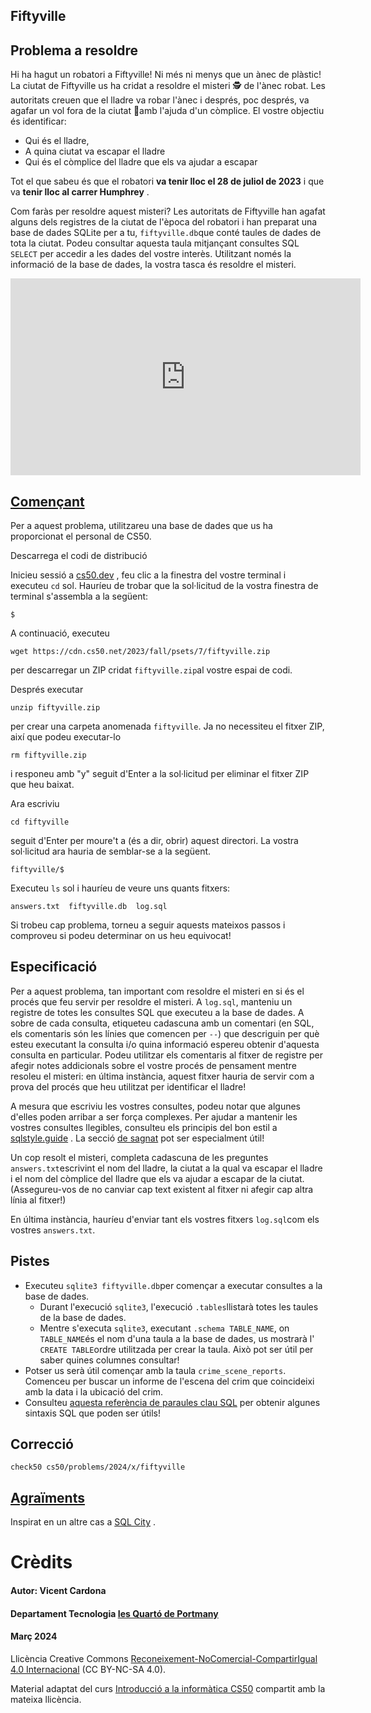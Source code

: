 ## Fiftyville

## Problema a resoldre

Hi ha hagut un robatori a Fiftyville! Ni més ni menys que un ànec de plàstic! La ciutat de Fiftyville us ha cridat a resoldre el misteri 🕵 de l'ànec robat. 
Les autoritats creuen que el lladre va robar l'ànec i després, poc després, va agafar un vol fora de la ciutat 🛫amb l'ajuda d'un còmplice. El vostre objectiu és identificar:

-   Qui és el lladre,
-   A quina ciutat va escapar el lladre
-   Qui és el còmplice del lladre que els va ajudar a escapar

Tot el que sabeu és que el robatori **va tenir lloc el 28 de juliol de 2023** i que va **tenir lloc al carrer Humphrey** .

Com faràs per resoldre aquest misteri? Les autoritats de Fiftyville han agafat alguns dels registres de la ciutat de l'època del robatori i han preparat una base de dades SQLite per a tu, `fiftyville.db`que conté taules de dades de tota la ciutat. Podeu consultar aquesta taula mitjançant consultes SQL `SELECT` per accedir a les dades del vostre interès. Utilitzant només la informació de la base de dades, la vostra tasca és resoldre el misteri.

<iframe width="560" height="315" src="https://www.youtube.com/embed/S5Glfe6UeXQ?si=-KMogeFEwyzXWpG_" title="YouTube video player" frameborder="0" allow="accelerometer; autoplay; clipboard-write; encrypted-media; gyroscope; picture-in-picture; web-share" allowfullscreen></iframe>

## [Començant](https://cs50.harvard.edu/x/2024/psets/7/fiftyville/#getting-started)

Per a aquest problema, utilitzareu una base de dades que us ha proporcionat el personal de CS50.

Descarrega el codi de distribució

Inicieu sessió a [cs50.dev](https://cs50.dev/) , feu clic a la finestra del vostre terminal i executeu `cd` sol. Hauríeu de trobar que la sol·licitud de la vostra finestra de terminal s'assembla a la següent:

```
$
```
A continuació, executeu

```
wget https://cdn.cs50.net/2023/fall/psets/7/fiftyville.zip
```

per descarregar un ZIP cridat `fiftyville.zip`al vostre espai de codi.

Després executar
```
unzip fiftyville.zip

```

per crear una carpeta anomenada `fiftyville`. Ja no necessiteu el fitxer ZIP, així que podeu executar-lo
```
rm fiftyville.zip
```
i responeu amb "y" seguit d'Enter a la sol·licitud per eliminar el fitxer ZIP que heu baixat.

Ara escriviu
```
cd fiftyville
```
seguit d'Enter per moure't a (és a dir, obrir) aquest directori. La vostra sol·licitud ara hauria de semblar-se a la següent.
```
fiftyville/$
```
Executeu `ls` sol i hauríeu de veure uns quants fitxers:

```
answers.txt  fiftyville.db  log.sql
```

Si trobeu cap problema, torneu a seguir aquests mateixos passos i comproveu si podeu determinar on us heu equivocat!

## Especificació

Per a aquest problema, tan important com resoldre el misteri en si és el procés que feu servir per resoldre el misteri. A `log.sql`, manteniu un registre de totes les consultes SQL que executeu a la base de dades. A sobre de cada consulta, etiqueteu cadascuna amb un comentari (en SQL, els comentaris són les línies que comencen per `--`) que descriguin per què esteu executant la consulta i/o quina informació espereu obtenir d'aquesta consulta en particular. Podeu utilitzar els comentaris al fitxer de registre per afegir notes addicionals sobre el vostre procés de pensament mentre resoleu el misteri: en última instància, aquest fitxer hauria de servir com a prova del procés que heu utilitzat per identificar el lladre!

A mesura que escriviu les vostres consultes, podeu notar que algunes d'elles poden arribar a ser força complexes. Per ajudar a mantenir les vostres consultes llegibles, consulteu els principis del bon estil a [sqlstyle.guide](https://www.sqlstyle.guide/) . La secció [de sagnat](https://www.sqlstyle.guide/#indentation) pot ser especialment útil!

Un cop resolt el misteri, completa cadascuna de les preguntes `answers.txt`escrivint el nom del lladre, la ciutat a la qual va escapar el lladre i el nom del còmplice del lladre que els va ajudar a escapar de la ciutat. (Assegureu-vos de no canviar cap text existent al fitxer ni afegir cap altra línia al fitxer!)

En última instància, hauríeu d'enviar tant els vostres fitxers `log.sql`com els vostres `answers.txt`.

## Pistes

-   Executeu `sqlite3 fiftyville.db`per començar a executar consultes a la base de dades.
    -   Durant l'execució `sqlite3`, l'execució `.tables`llistarà totes les taules de la base de dades.
    -   Mentre s'executa `sqlite3`, executant `.schema TABLE_NAME`, on `TABLE_NAME`és el nom d'una taula a la base de dades, us mostrarà l' `CREATE TABLE`ordre utilitzada per crear la taula. Això pot ser útil per saber quines columnes consultar!
-   Potser us serà útil començar amb la taula `crime_scene_reports`. Comenceu per buscar un informe de l'escena del crim que coincideixi amb la data i la ubicació del crim.
-   Consulteu [aquesta referència de paraules clau SQL](https://www.w3schools.com/sql/sql_ref_keywords.asp) per obtenir algunes sintaxis SQL que poden ser útils!



## Correcció

```
check50 cs50/problems/2024/x/fiftyville
```

## [Agraïments](https://cs50.harvard.edu/x/2024/psets/7/fiftyville/#acknowledgements)

Inspirat en un altre cas a [SQL City](https://mystery.knightlab.com/) .

# Crèdits
#### Autor:  Vicent Cardona
#### Departament Tecnologia [Ies Quartó de Portmany](http://iesquartodeportmany.es/)
#### Març 2024

Llicència Creative Commons [Reconeixement-NoComercial-CompartirIgual 4.0 Internacional](https://creativecommons.org/licenses/by-nc-sa/4.0/) (CC BY-NC-SA 4.0).

Material adaptat del curs  [Introducció a la informàtica CS50](https://cs50.harvard.edu/x/2023/) compartit amb la mateixa llicència.
